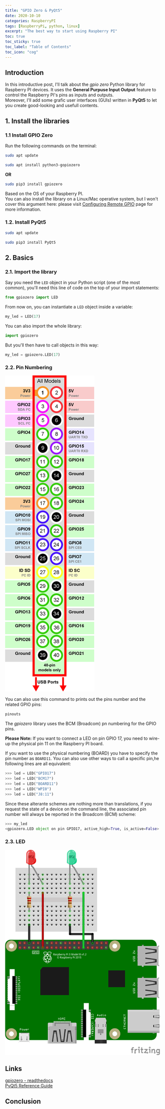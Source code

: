 ```yaml
---
title: "GPIO Zero & PyQt5"
date: 2020-10-10
categories: RaspberryPI
tags: [RaspberryPi, python, linux]
excerpt: "The best way to start using Raspberry PI"
toc: true
toc_sticky: true
toc_label: "Table of Contents"
toc_icon: "cog"
---
```


## Introduction
In this introductive post, I'll talk about the *gpio zero* Python library for Raspberry PI devices. It uses the **General Purpuse Input Output** feature to control the Raspberry PI's pins as inputs and outputs.<br>
Moreover, I'll add some grafic user interfaces (GUIs) written in **PyQt5** to let you create good-looking and usefull contents.

## 1. Install the libraries
### 1.1 Install GPIO Zero
Run the following commands on the terminal:
```bash
sudo apt update
```

```bash
sudo apt install python3-gopiozero
```
**OR**
```bash
sudo pip3 install gpiozero
```
Based on the OS of your Raspberry PI.<br>
You can also install the library on a Linux/Mac operative system, but I won't cover this argument here: please visit [Configuring Remote GPIO](https://gpiozero.readthedocs.io/en/stable/remote_gpio.html) page for more information.

### 1.2. Install PyQt5
```bash
sudo apt update
```

```bash
sudo pip3 install PyQt5
```

## 2. Basics
### 2.1. Import the library
Say you need the `LED` object in your Python script (one of the most common), you'll need this line of code on the top of your import statements:
```python
from gpiozero import LED
```

From now on, you can instantiate a `LED` object inside a variable:
```python
my_led = LED(17)
```

You can also import the whole library:
```python
import gpiozero
```

But you'll then have to call objects in this way:
```python
my_led = gpiozero.LED(17)
```

### 2.2. Pin Numbering
![Pins Schema](/assets/images/posts/raspberrypi-arduino/raspberrypi/gpio-first-steps/pin_layout.jpg)


You can also use this command to prints out the pins number and the related GPIO pins:
```bash
pinouts
```

The *gpiozero* library uses the BCM (Broadcom) pn numbering for the GPIO pins.<br>

**Please Note:** If you want to connect a LED on pin GPIO 17, you need to wire-up the physical pin 11 on the Raspberry PI board.<br>

If you want to use the physical numbering (BOARD) you have to specify the pin number as `BOARD11`. You can also use other ways to call a specific pin,he following lines are all equivalent:
```python
>>> led = LED("GPIO17")
>>> led = LED("BCM17")
>>> led = LED("BOARD11")
>>> led = LED("WPI0")
>>> led = LED("J8:11")
```

Since these alterante schemes are nothing more than translations, if you request the state of a device on the command line, the associated pin number will always be reported in the Broadcom (BCM) scheme:
```python
>>> my_led
<gpiozero.LED object on pin GPIO17, active_high=True, is_active=False>
```

### 2.3. LED
![LED connection](/assets/images/posts/raspberrypi-arduino/raspberrypi/gpio-first-steps/led_2.png)














## Links
[gpiozero - readthedocs](https://gpiozero.readthedocs.io/en/stable/)<br>
[PyQt5 Reference Guide](https://www.riverbankcomputing.com/static/Docs/PyQt5/)<br>

## Conclusion

```python

```